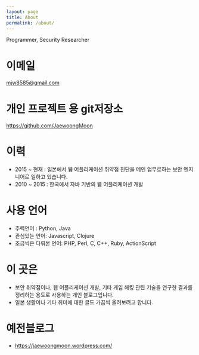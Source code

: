 ```yaml
---
layout: page
title: About
permalink: /about/
---
```


Programmer, Security Researcher

# 이메일
mjw8585@gmail.com

# 개인 프로젝트 용 git저장소
https://github.com/JaewoongMoon

# 이력
- 2015 ~ 현재 : 일본에서 웹 어플리케이션 취약점 진단을 메인 업무로하는 보안 엔지니어로 일하고 있습니다. 
- 2010 ~ 2015 : 한국에서 자바 기반의 웹 어플리케이션 개발

# 사용 언어
- 주력언어  : Python, Java
- 관심있는 언어: Javascript, Clojure 
- 조금씩은 다뤄본 언어: PHP,  Perl, C, C++, Ruby, ActionScript

# 이 곳은
- 보안 취약점이나, 웹 어플리케이션 개발, 기타 게임 해킹 관련 기술을 연구한 결과를 정리하는 용도로 사용하는 개인 블로그입니다. 
- 일본 생활이나 기타 취미에 대한 글도 가끔씩 올려보려고 합니다. 

# 예전블로그
- https://jaewoongmoon.wordpress.com/